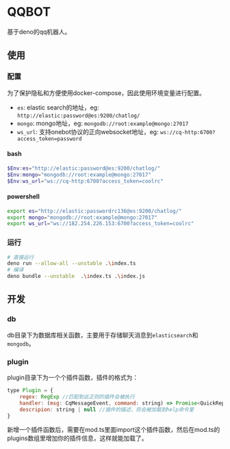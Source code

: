 # QQBOT

基于deno的qq机器人。

## 使用

### 配置

为了保护隐私和方便使用docker-compose，因此使用环境变量进行配置。

- `es`: elastic search的地址，eg: `http://elastic:password@es:9200/chatlog/`
- `mongo`: mongo地址，eg: `mongodb://root:example@mongo:27017`
- `ws_url`: 支持onebot协议的正向websocket地址，eg: `ws://cq-http:6700?access_token=password`

#### bash

```powershell
$Env:es="http://elastic:password@es:9200/chatlog/"
$Env:mongo="mongodb://root:example@mongo:27017"
$Env:ws_url="ws://cq-http:6700?access_token=coolrc"
```

#### powershell

```bash
export es="http://elastic:passwordrc136@es:9200/chatlog/"
export mongo="mongodb://root:example@mongo:27017"
export ws_url="ws://182.254.226.153:6700?access_token=coolrc"
```

### 运行

```bash
# 直接运行
deno run --allow-all --unstable .\index.ts
# 编译
deno bundle --unstable  .\index.ts .\index.js
```

## 开发

### db

db目录下为数据库相关函数，主要用于存储聊天消息到`elasticsearch`和`mongodb`。

### plugin

plugin目录下为一个个插件函数，插件的格式为：

```js
type Plugin = {
    regex: RegExp //匹配到此正则的插件会被执行
    handler: (msg: CqMessageEvent, command: string) => Promise<QuickReply> //插件函数的主体，目前只能一次回复一条消息
    descripion: string | null //插件的描述，将会被加载到help命令里
}
```

新增一个插件函数后，需要在mod.ts里面import这个插件函数，然后在mod.ts的plugins数组里增加你的插件信息，这样就能加载了。

